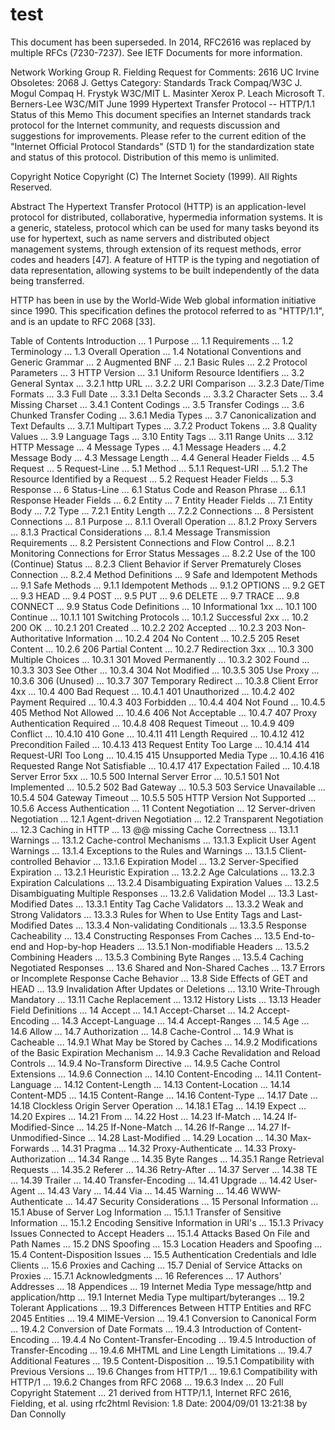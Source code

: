 # test

This document has been superseded. In 2014, RFC2616 was replaced by multiple RFCs (7230-7237). See IETF Documents for more information.

Network Working Group                                      R. Fielding
Request for Comments: 2616                                   UC Irvine
Obsoletes: 2068                                              J. Gettys
Category: Standards Track                                   Compaq/W3C
                                                              J. Mogul
                                                                Compaq
                                                            H. Frystyk
                                                               W3C/MIT
                                                           L. Masinter
                                                                 Xerox
                                                              P. Leach
                                                             Microsoft
                                                        T. Berners-Lee
                                                               W3C/MIT
                                                             June 1999
Hypertext Transfer Protocol -- HTTP/1.1
Status of this Memo
This document specifies an Internet standards track protocol for the Internet community, and requests discussion and suggestions for improvements. Please refer to the current edition of the "Internet Official Protocol Standards" (STD 1) for the standardization state and status of this protocol. Distribution of this memo is unlimited.

Copyright Notice
Copyright (C) The Internet Society (1999). All Rights Reserved.

Abstract
The Hypertext Transfer Protocol (HTTP) is an application-level protocol for distributed, collaborative, hypermedia information systems. It is a generic, stateless, protocol which can be used for many tasks beyond its use for hypertext, such as name servers and distributed object management systems, through extension of its request methods, error codes and headers [47]. A feature of HTTP is the typing and negotiation of data representation, allowing systems to be built independently of the data being transferred.

HTTP has been in use by the World-Wide Web global information initiative since 1990. This specification defines the protocol referred to as "HTTP/1.1", and is an update to RFC 2068 [33].

Table of Contents
Introduction ... 1
Purpose ... 1.1
Requirements ... 1.2
Terminology ... 1.3
Overall Operation ... 1.4
Notational Conventions and Generic Grammar ... 2
Augmented BNF ... 2.1
Basic Rules ... 2.2
Protocol Parameters ... 3
HTTP Version ... 3.1
Uniform Resource Identifiers ... 3.2
General Syntax ... 3.2.1
http URL ... 3.2.2
URI Comparison ... 3.2.3
Date/Time Formats ... 3.3
Full Date ... 3.3.1
Delta Seconds ... 3.3.2
Character Sets ... 3.4
Missing Charset ... 3.4.1
Content Codings ... 3.5
Transfer Codings ... 3.6
Chunked Transfer Coding ... 3.6.1
Media Types ... 3.7
Canonicalization and Text Defaults ... 3.7.1
Multipart Types ... 3.7.2
Product Tokens ... 3.8
Quality Values ... 3.9
Language Tags ... 3.10
Entity Tags ... 3.11
Range Units ... 3.12
HTTP Message ... 4
Message Types ... 4.1
Message Headers ... 4.2
Message Body ... 4.3
Message Length ... 4.4
General Header Fields ... 4.5
Request ... 5
Request-Line ... 5.1
Method ... 5.1.1
Request-URI ... 5.1.2
The Resource Identified by a Request ... 5.2
Request Header Fields ... 5.3
Response ... 6
Status-Line ... 6.1
Status Code and Reason Phrase ... 6.1.1
Response Header Fields ... 6.2
Entity ... 7
Entity Header Fields ... 7.1
Entity Body ... 7.2
Type ... 7.2.1
Entity Length ... 7.2.2
Connections ... 8
Persistent Connections ... 8.1
Purpose ... 8.1.1
Overall Operation ... 8.1.2
Proxy Servers ... 8.1.3
Practical Considerations ... 8.1.4
Message Transmission Requirements ... 8.2
Persistent Connections and Flow Control ... 8.2.1
Monitoring Connections for Error Status Messages ... 8.2.2
Use of the 100 (Continue) Status ... 8.2.3
Client Behavior if Server Prematurely Closes Connection ... 8.2.4
Method Definitions ... 9
Safe and Idempotent Methods ... 9.1
Safe Methods ... 9.1.1
Idempotent Methods ... 9.1.2
OPTIONS ... 9.2
GET ... 9.3
HEAD ... 9.4
POST ... 9.5
PUT ... 9.6
DELETE ... 9.7
TRACE ... 9.8
CONNECT ... 9.9
Status Code Definitions ... 10
Informational 1xx ... 10.1
100 Continue ... 10.1.1
101 Switching Protocols ... 10.1.2
Successful 2xx ... 10.2
200 OK ... 10.2.1
201 Created ... 10.2.2
202 Accepted ... 10.2.3
203 Non-Authoritative Information ... 10.2.4
204 No Content ... 10.2.5
205 Reset Content ... 10.2.6
206 Partial Content ... 10.2.7
Redirection 3xx ... 10.3
300 Multiple Choices ... 10.3.1
301 Moved Permanently ... 10.3.2
302 Found ... 10.3.3
303 See Other ... 10.3.4
304 Not Modified ... 10.3.5
305 Use Proxy ... 10.3.6
306 (Unused) ... 10.3.7
307 Temporary Redirect ... 10.3.8
Client Error 4xx ... 10.4
400 Bad Request ... 10.4.1
401 Unauthorized ... 10.4.2
402 Payment Required ... 10.4.3
403 Forbidden ... 10.4.4
404 Not Found ... 10.4.5
405 Method Not Allowed ... 10.4.6
406 Not Acceptable ... 10.4.7
407 Proxy Authentication Required ... 10.4.8
408 Request Timeout ... 10.4.9
409 Conflict ... 10.4.10
410 Gone ... 10.4.11
411 Length Required ... 10.4.12
412 Precondition Failed ... 10.4.13
413 Request Entity Too Large ... 10.4.14
414 Request-URI Too Long ... 10.4.15
415 Unsupported Media Type ... 10.4.16
416 Requested Range Not Satisfiable ... 10.4.17
417 Expectation Failed ... 10.4.18
Server Error 5xx ... 10.5
500 Internal Server Error ... 10.5.1
501 Not Implemented ... 10.5.2
502 Bad Gateway ... 10.5.3
503 Service Unavailable ... 10.5.4
504 Gateway Timeout ... 10.5.5
505 HTTP Version Not Supported ... 10.5.6
Access Authentication ... 11
Content Negotiation ... 12
Server-driven Negotiation ... 12.1
Agent-driven Negotiation ... 12.2
Transparent Negotiation ... 12.3
Caching in HTTP ... 13
@@ missing
Cache Correctness ... 13.1.1
Warnings ... 13.1.2
Cache-control Mechanisms ... 13.1.3
Explicit User Agent Warnings ... 13.1.4
Exceptions to the Rules and Warnings ... 13.1.5
Client-controlled Behavior ... 13.1.6
Expiration Model ... 13.2
Server-Specified Expiration ... 13.2.1
Heuristic Expiration ... 13.2.2
Age Calculations ... 13.2.3
Expiration Calculations ... 13.2.4
Disambiguating Expiration Values ... 13.2.5
Disambiguating Multiple Responses ... 13.2.6
Validation Model ... 13.3
Last-Modified Dates ... 13.3.1
Entity Tag Cache Validators ... 13.3.2
Weak and Strong Validators ... 13.3.3
Rules for When to Use Entity Tags and Last-Modified Dates ... 13.3.4
Non-validating Conditionals ... 13.3.5
Response Cacheability ... 13.4
Constructing Responses From Caches ... 13.5
End-to-end and Hop-by-hop Headers ... 13.5.1
Non-modifiable Headers ... 13.5.2
Combining Headers ... 13.5.3
Combining Byte Ranges ... 13.5.4
Caching Negotiated Responses ... 13.6
Shared and Non-Shared Caches ... 13.7
Errors or Incomplete Response Cache Behavior ... 13.8
Side Effects of GET and HEAD ... 13.9
Invalidation After Updates or Deletions ... 13.10
Write-Through Mandatory ... 13.11
Cache Replacement ... 13.12
History Lists ... 13.13
Header Field Definitions ... 14
Accept ... 14.1
Accept-Charset ... 14.2
Accept-Encoding ... 14.3
Accept-Language ... 14.4
Accept-Ranges ... 14.5
Age ... 14.6
Allow ... 14.7
Authorization ... 14.8
Cache-Control ... 14.9
What is Cacheable ... 14.9.1
What May be Stored by Caches ... 14.9.2
Modifications of the Basic Expiration Mechanism ... 14.9.3
Cache Revalidation and Reload Controls ... 14.9.4
No-Transform Directive ... 14.9.5
Cache Control Extensions ... 14.9.6
Connection ... 14.10
Content-Encoding ... 14.11
Content-Language ... 14.12
Content-Length ... 14.13
Content-Location ... 14.14
Content-MD5 ... 14.15
Content-Range ... 14.16
Content-Type ... 14.17
Date ... 14.18
Clockless Origin Server Operation ... 14.18.1
ETag ... 14.19
Expect ... 14.20
Expires ... 14.21
From ... 14.22
Host ... 14.23
If-Match ... 14.24
If-Modified-Since ... 14.25
If-None-Match ... 14.26
If-Range ... 14.27
If-Unmodified-Since ... 14.28
Last-Modified ... 14.29
Location ... 14.30
Max-Forwards ... 14.31
Pragma ... 14.32
Proxy-Authenticate ... 14.33
Proxy-Authorization ... 14.34
Range ... 14.35
Byte Ranges ... 14.35.1
Range Retrieval Requests ... 14.35.2
Referer ... 14.36
Retry-After ... 14.37
Server ... 14.38
TE ... 14.39
Trailer ... 14.40
Transfer-Encoding ... 14.41
Upgrade ... 14.42
User-Agent ... 14.43
Vary ... 14.44
Via ... 14.45
Warning ... 14.46
WWW-Authenticate ... 14.47
Security Considerations ... 15
Personal Information ... 15.1
Abuse of Server Log Information ... 15.1.1
Transfer of Sensitive Information ... 15.1.2
Encoding Sensitive Information in URI's ... 15.1.3
Privacy Issues Connected to Accept Headers ... 15.1.4
Attacks Based On File and Path Names ... 15.2
DNS Spoofing ... 15.3
Location Headers and Spoofing ... 15.4
Content-Disposition Issues ... 15.5
Authentication Credentials and Idle Clients ... 15.6
Proxies and Caching ... 15.7
Denial of Service Attacks on Proxies ... 15.7.1
Acknowledgments ... 16
References ... 17
Authors' Addresses ... 18
Appendices ... 19
Internet Media Type message/http and application/http ... 19.1
Internet Media Type multipart/byteranges ... 19.2
Tolerant Applications ... 19.3
Differences Between HTTP Entities and RFC 2045 Entities ... 19.4
MIME-Version ... 19.4.1
Conversion to Canonical Form ... 19.4.2
Conversion of Date Formats ... 19.4.3
Introduction of Content-Encoding ... 19.4.4
No Content-Transfer-Encoding ... 19.4.5
Introduction of Transfer-Encoding ... 19.4.6
MHTML and Line Length Limitations ... 19.4.7
Additional Features ... 19.5
Content-Disposition ... 19.5.1
Compatibility with Previous Versions ... 19.6
Changes from HTTP/1 ... 19.6.1
Compatibility with HTTP/1 ... 19.6.2
Changes from RFC 2068 ... 19.6.3
Index ... 20
Full Copyright Statement ... 21
derived from HTTP/1.1, Internet RFC 2616, Fielding, et al.
using rfc2html Revision: 1.8 Date: 2004/09/01 13:21:38 by Dan Connolly
